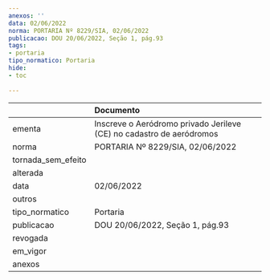 ```yaml
---
anexos: ''
data: 02/06/2022
norma: PORTARIA Nº 8229/SIA, 02/06/2022
publicacao: DOU 20/06/2022, Seção 1, pág.93
tags:
- portaria
tipo_normatico: Portaria
hide: 
- toc 
 
---
```


|                    | Documento                                                            |
|:-------------------|:---------------------------------------------------------------------|
| ementa             | Inscreve o Aeródromo privado Jerileve (CE) no cadastro de aeródromos |
| norma              | PORTARIA Nº 8229/SIA, 02/06/2022                                     |
| tornada_sem_efeito |                                                                      |
| alterada           |                                                                      |
| data               | 02/06/2022                                                           |
| outros             |                                                                      |
| tipo_normatico     | Portaria                                                             |
| publicacao         | DOU 20/06/2022, Seção 1, pág.93                                      |
| revogada           |                                                                      |
| em_vigor           |                                                                      |
| anexos             |                                                                      |